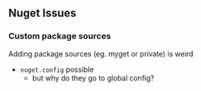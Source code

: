 ## Nuget Issues
### Custom package sources

Adding package sources (eg. myget or private) is weird

* `nuget.config` possible
  * but why do they go to global config?